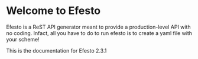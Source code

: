 # Welcome to Efesto

Efesto is a ReST API generator meant to provide a production-level API with
no coding. Infact, all you have to do to run efesto is to create a yaml file
with your scheme!

This is the documentation for Efesto 2.3.1
